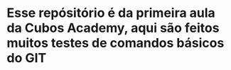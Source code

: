 # Esse repósitório é da primeira aula da Cubos Academy, aqui são feitos muitos testes de comandos básicos do GIT
